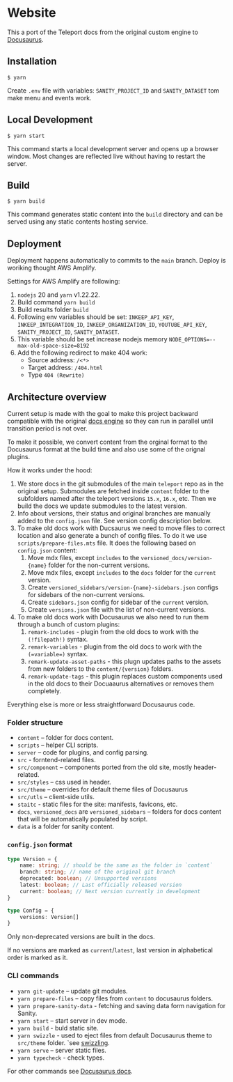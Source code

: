 # Website

This a port of the Teleport docs from the original custom engine to [Docusaurus](https://docusaurus.io/).

## Installation

```
$ yarn
```

Create `.env` file with variables: `SANITY_PROJECT_ID` and `SANITY_DATASET` tom make menu and events work.

## Local Development

```
$ yarn start
```

This command starts a local development server and opens up a browser window. Most changes are reflected live without having to restart the server.

## Build

```
$ yarn build
```

This command generates static content into the `build` directory and can be served using any static contents hosting service.

## Deployment

Deployment happens automatically to commits to the `main` branch. Deploy is woriking thought AWS Amplify.

Settings for AWS Amplify are following:

1. `nodejs` 20 and `yarn` v1.22.22.
2. Build command `yarn build`
4. Build results folder `build`
5. Following env variables should be set: `INKEEP_API_KEY`, `INKEEP_INTEGRATION_ID`, `INKEEP_ORGANIZATION_ID`, `YOUTUBE_API_KEY`, `SANITY_PROJECT_ID`, `SANITY_DATASET`.
6. This variable should be set increase nodejs memory `NODE_OPTIONS=--max-old-space-size=8192`
7. Add the following redirect to make 404 work:
    - Source address: `/<*>` 
    - Target address: `/404.html`
    - Type `404 (Rewrite)`

## Architecture overview

Current setup is made with the goal to make this project backward compatible with the original [docs engine](https://github.com/gravitational/docs) so they can run in parallel until transition period is not over.

To make it possible, we convert content from the orginal format to the Docusaurus format at the build time and also use some of the orignal plugins.

How it works under the hood:

1. We store docs in the git submodules of the main `teleport` repo as in the original setup. Submodules are fetched inside `content` folder to the subfolders named after the teleport versions `15.x`, `16.x`, etc. Then we build the docs we update submodules to the latest version.
2. Info about versions, their status and original branches are manually added to the `config.json` file. See version config description below.
3. To make old docs work with Ducsaurus we need to move files to correct location and also generate a bunch of config files. To do it we use `scripts/prepare-files.mts` file. It does the following based on `config.json` content:
    1. Move mdx files, except `includes` to the `versioned_docs/version-{name}` folder for the non-current versions.
    2. Move mdx files, except `includes` to the `docs` folder for the `current` version.
    3. Create `versioned_sidebars/version-{name}-sidebars.json` configs for sidebars of the non-current versions.
    4. Create `sidebars.json` config for sidebar of the `current` version.
    5. Create `versions.json` file with the list of non-current versions.
4. To make old docs work with Docusaurus we also need to run them through a bunch of custom plugins:
    1. `remark-includes` - plugin from the old docs to work with the `(!filepath!)` syntax.
    2. `remark-variables` - plugin from the old docs to work with the `(=variable=)` syntax.
    3. `remark-update-asset-paths` - this plugn updates paths to the assets from new folders to the `content/{version}` folders.
    4. `remark-update-tags` - this plugin replaces custom components used in the old docs to their Docuaaurus alternatives or removes them completely.

Everything else is more or less straightforward Docusaurus code.

### Folder structure

- `content` – folder for docs content.
- `scripts` – helper CLI scripts.
- `server` – code for plugins, and config parsing.
- `src` - forntend-related files.
- `src/component` – components ported from the old site, mostly header-related.
- `src/styles` – css used in header.
- `src/theme` – overrides for default theme files of Docusaurus
- `src/utls` – client-side utils.
- `staitc` - static files for the site: manifests, favicons, etc.
- `docs`, `versioned_docs` are `versioned_sidebars` – folders for docs content that will be automatically populated by script.
- `data` is a folder for sanity content.

### `config.json` format

```typescript
type Version = {
    name: string; // should be the same as the folder in `content`
    branch: string; // name of the original git branch
    deprecated: boolean; // Unsupported versions
    latest: boolean; // Last officially released version
    current: boolean; // Next version currently in development
}

type Config = {
    versions: Version[]
}
```

Only non-deprecated versions are built in the docs. 

If no versions are marked as `current`/`latest`, last version in alphabetical order is marked as it.

### CLI commands

- `yarn git-update` – update git modules.
- `yarn prepare-files` – copy files from `content` to docusaurus folders.
- `yarn prepare-sanity-data` - fetching and saving data form navigation for Sanity.
- `yarn start` – start server in dev mode.
- `yarn build` - buld static site.
- `yarn swizzle` - used to eject files from default Docusaurus theme to `src/theme` folder. `see [swizzling](https://docusaurus.io/docs/swizzling).
- `yarn serve` – server static files.
- `yarn typecheck` - check types.

For other commands see [Docusaurus docs](https://docusaurus.io/docs/cli#docusaurus-cli-commands).

